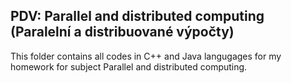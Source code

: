 ## PDV: Parallel and distributed computing (Paralelní a distribuované výpočty)
This folder contains all codes in C++ and Java langugages for my homework for subject Parallel and distributed computing.
